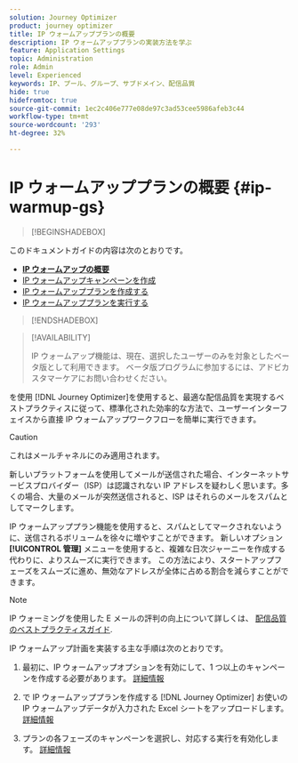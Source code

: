 ```yaml
---
solution: Journey Optimizer
product: journey optimizer
title: IP ウォームアッププランの概要
description: IP ウォームアッププランの実装方法を学ぶ
feature: Application Settings
topic: Administration
role: Admin
level: Experienced
keywords: IP、プール、グループ、サブドメイン、配信品質
hide: true
hidefromtoc: true
source-git-commit: 1ec2c406e777e08de97c3ad53cee5986afeb3c44
workflow-type: tm+mt
source-wordcount: '293'
ht-degree: 32%

---
```


# IP ウォームアッププランの概要 {#ip-warmup-gs}

<!--
>[!CONTEXTUALHELP]
>id="ajo_admin_ip_warmup_plan"
>title="Define your IP warmup plan"
>abstract="You can perform IP warmup workflows directly from the Journey Optimizer interface in a standardized and efficient way that follows the best practices for optimal deliverability."
-->

>[!BEGINSHADEBOX]

このドキュメントガイドの内容は次のとおりです。

* **[IP ウォームアップの概要](ip-warmup-gs.md)**
* [IP ウォームアップキャンペーンを作成](ip-warmup-campaign.md)
* [IP ウォームアッププランを作成する](ip-warmup-plan.md)
* [IP ウォームアッププランを実行する](ip-warmup-running.md)

>[!ENDSHADEBOX]

>[!AVAILABILITY]
>
>IP ウォームアップ機能は、現在、選択したユーザーのみを対象としたベータ版として利用できます。 ベータ版プログラムに参加するには、アドビカスタマーケアにお問い合わせください。

を使用 [!DNL Journey Optimizer]を使用すると、最適な配信品質を実現するベストプラクティスに従って、標準化された効率的な方法で、ユーザーインターフェイスから直接 IP ウォームアップワークフローを簡単に実行できます。

>[!CAUTION]
>
>これはメールチャネルにのみ適用されます。

新しいプラットフォームを使用してメールが送信された場合、インターネットサービスプロバイダー（ISP）は認識されない IP アドレスを疑わしく思います。多くの場合、大量のメールが突然送信されると、ISP はそれらのメールをスパムとしてマークします。

IP ウォームアッププラン機能を使用すると、スパムとしてマークされないように、送信されるボリュームを徐々に増やすことができます。 新しいオプション **[!UICONTROL 管理]** メニューを使用すると、複雑な日次ジャーニーを作成する代わりに、よりスムーズに実行できます。 この方法により、スタートアップフェーズをスムーズに進め、無効なアドレスが全体に占める割合を減らすことができます。

>[!NOTE]
>
>IP ウォーミングを使用した E メールの評判の向上について詳しくは、 [配信品質のベストプラクティスガイド](https://experienceleague.adobe.com/docs/deliverability-learn/deliverability-best-practice-guide/additional-resources/generic-resources/increase-reputation-with-ip-warming.html?lang=ja).

<!--
Benefits

* Standardization on Campaign which will be easy for practitioners too > why?

* No more pain of creating queries, audiences and testing those as system will create the audiences. 

* Ease of excluding domains and changing the plan with help of simple toggles to exclude OR by editing numbers inline or create new phases or reupload plan if drastic change. No more pain of editing audience definitions, journey conditions

* There is an expectation that with this, it will ease around 30% of effort and will be much better experience for consultant/partner/practitioner - right from planning to execution to reporting
-->

IP ウォームアップ計画を実装する主な手順は次のとおりです。

1. 最初に、IP ウォームアップオプションを有効にして、1 つ以上のキャンペーンを作成する必要があります。 [詳細情報](ip-warmup-campaign.md) <!--this is usually done by a marketer persona??)-->

1. で IP ウォームアッププランを作成する [!DNL Journey Optimizer] お使いの IP ウォームアップデータが入力された Excel シートをアップロードします。 [詳細情報](ip-warmup-plan.md) <!--this is usually done by a deliverability consultant??-->

1. プランの各フェーズのキャンペーンを選択し、対応する実行を有効化します。 [詳細情報](ip-warmup-running.md)
